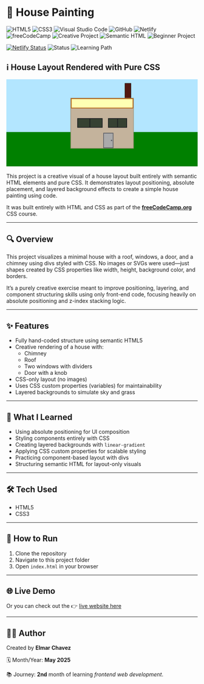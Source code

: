 # 📁 House Painting

![HTML5](https://img.shields.io/badge/HTML5-E34F26?style=for-the-badge&logo=html5&logoColor=white)
![CSS3](https://img.shields.io/badge/CSS3-1572B6?style=for-the-badge&logo=css3&logoColor=white)
![Visual Studio Code](https://img.shields.io/badge/VS%20Code-007ACC?style=for-the-badge&logo=visual-studio-code&logoColor=white)
![GitHub](https://img.shields.io/badge/GitHub-181717?style=for-the-badge&logo=github&logoColor=white)
![Netlify](https://img.shields.io/badge/Netlify-00C7B7?style=for-the-badge&logo=netlify&logoColor=white)
![freeCodeCamp](https://img.shields.io/badge/freeCodeCamp-27273D?style=for-the-badge&logo=freecodecamp&logoColor=white)
![Creative Project](https://img.shields.io/badge/Creative%20Project-ff69b4?style=for-the-badge)
![Semantic HTML](https://img.shields.io/badge/Semantic%20HTML-ff9800?style=for-the-badge)
![Beginner Project](https://img.shields.io/badge/Beginner%20Project-25D366?style=for-the-badge)

[![Netlify Status](https://api.netlify.com/api/v1/badges/47674e46-271a-4f1e-8590-c2887b53fb8d/deploy-status)](https://html-css-daily.netlify.app/build%20a%20house%20painting/)
![Status](https://img.shields.io/badge/status-complete-brightgreen)
![Learning Path](https://img.shields.io/badge/learning%20path-month%202-blue)

## ℹ️ House Layout Rendered with Pure CSS

![Screenshot of the project](./screenshot.png)

This project is a creative visual of a house layout built entirely with semantic HTML elements and pure CSS. It demonstrates layout positioning, absolute placement, and layered background effects to create a simple house painting using code.

It was built entirely with HTML and CSS as part of the [**freeCodeCamp.org**](https://www.freecodecamp.org/learn/full-stack-developer/) CSS course.

---

## 🔍 Overview

This project visualizes a minimal house with a roof, windows, a door, and a chimney using divs styled with CSS. No images or SVGs were used—just shapes created by CSS properties like width, height, background color, and borders.

It’s a purely creative exercise meant to improve positioning, layering, and component structuring skills using only front-end code, focusing heavily on absolute positioning and z-index stacking logic.

---

## ✨ Features

- Fully hand-coded structure using semantic HTML5
- Creative rendering of a house with:
  - Chimney
  - Roof
  - Two windows with dividers
  - Door with a knob
- CSS-only layout (no images)
- Uses CSS custom properties (variables) for maintainability
- Layered backgrounds to simulate sky and grass

---

## 🧠 What I Learned

- Using absolute positioning for UI composition
- Styling components entirely with CSS
- Creating layered backgrounds with `linear-gradient`
- Applying CSS custom properties for scalable styling
- Practicing component-based layout with divs
- Structuring semantic HTML for layout-only visuals

---

## 🛠️ Tech Used

- HTML5
- CSS3

---

## 🚀 How to Run

1. Clone the repository
2. Navigate to this project folder
3. Open `index.html` in your browser

---

## 🌐 Live Demo

Or you can check out the 👉 [live website here](https://html-css-daily.netlify.app/build%20a%20house%20painting/)

---

## 🧑‍💻 Author

Created by **Elmar Chavez**

🗓️ Month/Year: **May 2025**

📚 Journey: **2nd** month of learning _frontend web development_.
